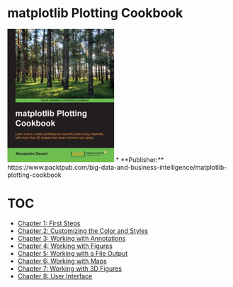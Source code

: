 # matplotlib Plotting Cookbook
<img src="cover.jpg" alt="" height="300">
* **Publisher:** https://www.packtpub.com/big-data-and-business-intelligence/matplotlib-plotting-cookbook

# TOC
* [Chapter 1: First Steps](Ch01_First_Steps.md)
* [Chapter 2: Customizing the Color and Styles](Ch02_Customizing_the_Color_and_Styles.md)
* [Chapter 3: Working with Annotations](Ch03_Working_with_Annotations.md)
* [Chapter 4: Working with Figures](Ch04_Working_with_Figures.md)
* [Chapter 5: Working with a File Output](Ch05_Working_with_a_File_Output.md)
* [Chapter 6: Working with Maps](Ch06_Working_with_Maps.md)
* [Chapter 7: Working with 3D Figures](Ch07_Working_with_3D_Figures.md)
* [Chapter 8: User Interface](Ch08_User_Interface.md)

